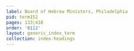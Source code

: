 ```yaml
---
label: Board of Hebrew Ministers, Philadelphia
pid: term152
pages: 133|418
order: '0112'
layout: generic_index_term
collection: index-headings
---
```

